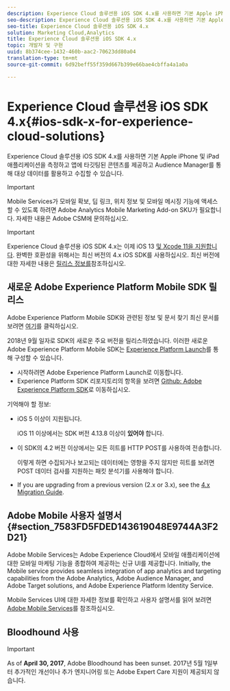 ```yaml
---
description: Experience Cloud 솔루션용 iOS SDK 4.x를 사용하면 기본 Apple iPhone 및 iPad 애플리케이션을 측정하고 앱에 타깃팅된 콘텐츠를 제공하고 Audience Manager를 통해 대상 데이터를 활용하고 수집할 수 있습니다.
seo-description: Experience Cloud 솔루션용 iOS SDK 4.x를 사용하면 기본 Apple iPhone 및 iPad 애플리케이션을 측정하고 앱에 타깃팅된 콘텐츠를 제공하고 Audience Manager를 통해 대상 데이터를 활용하고 수집할 수 있습니다.
seo-title: Experience Cloud 솔루션용 iOS SDK 4.x
solution: Marketing Cloud,Analytics
title: Experience Cloud 솔루션용 iOS SDK 4.x
topic: 개발자 및 구현
uuid: 8b374cee-1432-460b-aac2-70623dd80a04
translation-type: tm+mt
source-git-commit: 6d92beff55f359d667b399e66bae4cbffa4a1a0a

---
```



# Experience Cloud 솔루션용 iOS SDK 4.x{#ios-sdk-x-for-experience-cloud-solutions}

Experience Cloud 솔루션용 iOS SDK 4.x를 사용하면 기본 Apple iPhone 및 iPad 애플리케이션을 측정하고 앱에 타깃팅된 콘텐츠를 제공하고 Audience Manager를 통해 대상 데이터를 활용하고 수집할 수 있습니다.

>[!IMPORTANT]
>
>Mobile Services가 모바일 확보, 딥 링크, 위치 정보 및 모바일 메시징 기능에 액세스할 수 있도록 하려면 Adobe Analytics Mobile Marketing Add-on SKU가 필요합니다. 자세한 내용은 Adobe CSM에 문의하십시오.

>[!IMPORTANT]
>
>Experience Cloud 솔루션용 iOS SDK 4.x는 이제 iOS 13 [및 Xcode 11을 지원합니다](https://developer.apple.com/ios/). 완벽한 호환성을 위해서는 최신 버전의 4.x iOS SDK를 사용하십시오. 최신 버전에 대한 자세한 내용은 [릴리스 정보를](/help/ios/rel-notes.md)참조하십시오.

## 새로운 Adobe Experience Platform Mobile SDK 릴리스

Adobe Experience Platform Mobile SDK와 관련된 정보 및 문서 찾기 최신 문서를 보려면 [여기](https://aep-sdks.gitbook.io/docs/)를 클릭하십시오.

2018년 9월 일자로 SDK의 새로운 주요 버전을 릴리스하였습니다. 이러한 새로운 Adobe Experience Platform Mobile SDK는 [Experience Platform Launch](https://www.adobe.com/experience-platform/launch.html)를 통해 구성할 수 있습니다.

* 시작하려면 Adobe Experience Platform Launch로 이동합니다.
* Experience Platform SDK 리포지토리의 항목을 보려면 [Github: Adobe Experience Platform SDK](https://github.com/Adobe-Marketing-Cloud/acp-sdks)로 이동하십시오.

기억해야 할 정보:

* iOS 5 이상이 지원됩니다.

   iOS 11 이상에서는 SDK 버전 4.13.8 이상이 **있어야** 합니다.

* 이 SDK의 4.2 버전 이상에서는 모든 히트를 HTTP POST를 사용하여 전송합니다.

   이렇게 하면 수집되거나 보고되는 데이터에는 영향을 주지 않지만 히트를 보려면 POST 데이터 검사를 지원하는 패킷 분석기를 사용해야 합니다.

* If you are upgrading from a previous version (2.x or 3.x), see the [4.x Migration Guide](/help/ios/getting-started/migration-v3.md).

## Adobe Mobile 사용자 설명서 {#section_7583FD5FDED143619048E9744A3F2D21}

Adobe Mobile Services는 Adobe Experience Cloud에서 모바일 애플리케이션에 대한 모바일 마케팅 기능을 종합하여 제공하는 신규 UI를 제공합니다. Initially, the Mobile service provides seamless integration of app analytics and targeting capabilities from the Adobe Analytics, Adobe Audience Manager, and Adobe Target solutions, and Adobe Experience Platform Identity Service.

Mobile Services UI에 대한 자세한 정보를 확인하고 사용자 설명서를 읽어 보려면 [Adobe Mobile Services](/help/using/home.md)를 참조하십시오.

## Bloodhound 사용

>[!IMPORTANT]
>
>As of **April 30, 2017**, Adobe Bloodhound has been
sunset. 2017년 5월 1일부터 추가적인 개선이나 추가 엔지니어링 또는 Adobe Expert Care 지원이 제공되지 않습니다.
